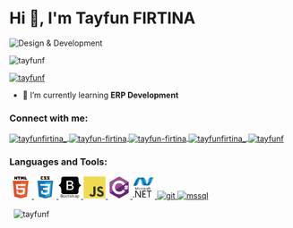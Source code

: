 # Hi 👋, I'm Tayfun FIRTINA
![Design & Development](https://media.giphy.com/media/iIqmM5tTjmpOB9mpbn/giphy.gif)


<p align="left"> 
  <img src="https://komarev.com/ghpvc/?username=tayfunf&label=Profile%20views&color=0e75b6&style=flat" alt="tayfunf" /> 
</p>


<p align="left"> 
  <a href="https://github.com/ryo-ma/github-profile-trophy"><img src="https://github-profile-trophy.vercel.app/?username=tayfunf" alt="tayfunf" />
  </a> 
</p>

- 🌱 I’m currently learning **ERP Development**

<h3 align="left">Connect with me:</h3>

<p align="left">
  <a href="https://twitter.com/tayfunfirtina_" target="blank"><img align="center" src="https://raw.githubusercontent.com/rahuldkjain/github-profile-readme-generator/master/src/images/icons/Social/twitter.svg" alt="tayfunfirtina_" height="30" width="40" />
  </a>
  <a href="https://linkedin.com/in/tayfun-firtina" target="blank"><img align="center" src="https://raw.githubusercontent.com/rahuldkjain/github-profile-readme-generator/master/src/images/icons/Social/linked-in-alt.svg" alt="tayfun-firtina" height="30" width="40" />
  </a>
  <a href="https://stackoverflow.com/users/13437280/tayfun-firtina" target="blank"><img align="center" src="https://raw.githubusercontent.com/rahuldkjain/github-profile-readme-generator/master/src/images/icons/Social/stack-overflow.svg" alt="tayfun-firtina" height="30" width="40" />
  </a>
  <a href="https://www.instagram.com/tayfunfirtina_/" target="blank"><img align="center" src="https://raw.githubusercontent.com/rahuldkjain/github-profile-readme-generator/master/src/images/icons/Social/instagram.svg" alt="tayfunfirtina_" height="30" width="40" />
  </a>
  <a href="https://www.hackerrank.com/tayfunf" target="blank"><img align="center" src="https://raw.githubusercontent.com/rahuldkjain/github-profile-readme-generator/master/src/images/icons/Social/hackerrank.svg" alt="tayfunf" height="30" width="40" />
  </a>
</p>


<h3 align="left">Languages and Tools:</h3>

<p align="left"> 
  <a href="https://www.w3.org/html/" target="_blank" rel="noreferrer"> 
    <img src="https://raw.githubusercontent.com/devicons/devicon/master/icons/html5/html5-original-wordmark.svg" alt="html5" width="40" height="40"/> 
  </a> 
  <a href="https://www.w3schools.com/css/" target="_blank" rel="noreferrer"> 
    <img src="https://raw.githubusercontent.com/devicons/devicon/master/icons/css3/css3-original-wordmark.svg" alt="css3" width="40" height="40"/> 
  </a> 
  <a href="https://getbootstrap.com" target="_blank" rel="noreferrer"> 
    <img src="https://raw.githubusercontent.com/devicons/devicon/master/icons/bootstrap/bootstrap-plain-wordmark.svg" alt="bootstrap" width="40" height="40"/> 
  </a> 
   <a href="https://developer.mozilla.org/en-US/docs/Web/JavaScript" target="_blank" rel="noreferrer"> 
    <img src="https://raw.githubusercontent.com/devicons/devicon/master/icons/javascript/javascript-original.svg" alt="javascript" width="40" height="40"/> 
  </a> 
  <a href="https://www.w3schools.com/cs/" target="_blank" rel="noreferrer"> 
    <img src="https://raw.githubusercontent.com/devicons/devicon/master/icons/csharp/csharp-original.svg" alt="csharp" width="40" height="40"/> 
  </a>  
  <a href="https://dotnet.microsoft.com/" target="_blank" rel="noreferrer"> 
    <img src="https://raw.githubusercontent.com/devicons/devicon/master/icons/dot-net/dot-net-original-wordmark.svg" alt="dotnet" width="40" height="40"/> 
  </a> 
  <a href="https://git-scm.com/" target="_blank" rel="noreferrer"> 
    <img src="https://www.vectorlogo.zone/logos/git-scm/git-scm-icon.svg" alt="git" width="40" height="40"/> 
  </a> 
  <a href="https://www.microsoft.com/en-us/sql-server" target="_blank" rel="noreferrer"> 
    <img src="https://www.svgrepo.com/show/303229/microsoft-sql-server-logo.svg" alt="mssql" width="40" height="40"/> </a> 
</p>

<p>&nbsp;
  <img align="center" src="https://github-readme-stats.vercel.app/api?username=tayfunf&show_icons=true&locale=en" alt="tayfunf" />
</p>
